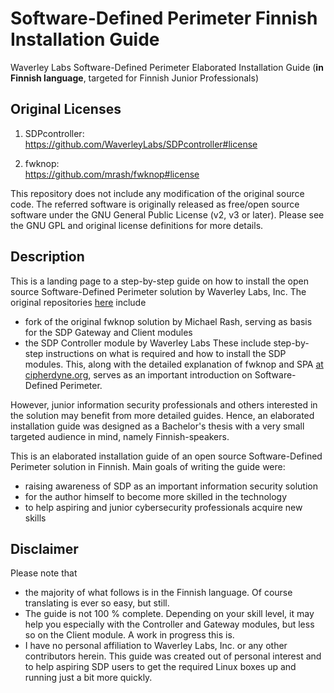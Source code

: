 # Software-Defined Perimeter Finnish Installation Guide
Waverley Labs Software-Defined Perimeter Elaborated Installation Guide (**in Finnish language**, targeted for Finnish Junior Professionals)

## Original Licenses

1) SDPcontroller:  
https://github.com/WaverleyLabs/SDPcontroller#license

2) fwknop:  
https://github.com/mrash/fwknop#license

This repository does not include any modification of the original source code. The referred software is originally released as free/open source software under the GNU General Public License (v2, v3 or later). Please see the GNU GPL and original license definitions for more details.

## Description

This is a landing page to a step-by-step guide on how to install the open source Software-Defined Perimeter solution by Waverley Labs, Inc. The original repositories [here](https://github.com/WaverleyLabs) include 
- fork of the original fwknop solution by Michael Rash, serving as basis for the SDP Gateway and Client modules 
- the SDP Controller module by Waverley Labs
These include step-by-step instructions on what is required and how to install the SDP modules. This, along with the detailed explanation of fwknop and SPA [at cipherdyne.org](https://www.cipherdyne.org/fwknop/docs/fwknop-tutorial.html), serves as an important introduction on Software-Defined Perimeter.

However, junior information security professionals and others interested in the solution may benefit from more detailed guides. Hence, an elaborated installation guide was designed as a Bachelor's thesis with a very small targeted audience in mind, namely Finnish-speakers.

This is an elaborated installation guide of an open source Software-Defined Perimeter solution in Finnish. Main goals of writing the guide were:
- raising awareness of SDP as an important information security solution
- for the author himself to become more skilled in the technology
- to help aspiring and junior cybersecurity professionals acquire new skills

## Disclaimer

Please note that 
- the majority of what follows is in the Finnish language. Of course translating is ever so easy, but still.
- The guide is not 100 % complete. Depending on your skill level, it may help you especially with the Controller and Gateway modules, but less so on the Client module. A work in progress this is.
- I have no personal affiliation to Waverley Labs, Inc. or any other contributors herein. This guide was created out of personal interest and to help aspiring SDP users to get the required Linux boxes up and running just a bit more quickly.

  
